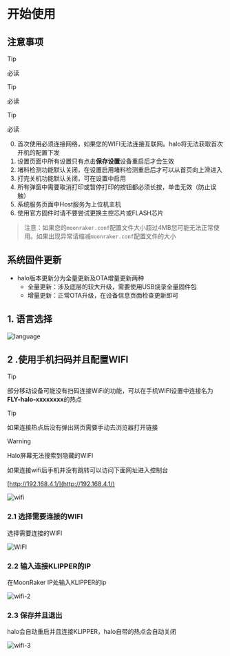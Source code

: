 # 开始使用

## 注意事项

> [!TIP]
> 必读

> [!TIP]
> 必读

> [!TIP]
> 必读

0. 首次使用必须连接网络，如果您的WIFI无法连接互联网。halo将无法获取首次开机的配置下发
1. 设置页面中所有设置只有点击**保存设置**设备重启后才会生效
2. 堵料检测功能默认关闭，在设置启用堵料检测重启后才可以从首页向上滑进入
3. 打完关机功能默认关闭，可在设置中启用
4. 所有弹窗中需要取消打印或暂停打印的按钮都必须长按，单击无效（防止误触）
5. 系统服务页面中Host服务为上位机主机
6. 使用官方固件时请不要尝试更换主控芯片或FLASH芯片

> 注意：如果您的`moonraker.conf`配置文件大小超过4MB您可能无法正常使用。如果出现异常请缩减`moonraker.conf`配置文件的大小

## 系统固件更新

* halo版本更新分为全量更新及OTA增量更新两种
    * 全量更新：涉及底层的较大升级，需要使用USB烧录全量固件包
    * 增量更新：正常OTA升级，在设备信息页面检查更新即可

## 1. 语言选择

![language](../../images/boards/fly_halo/language.png)

## 2 .使用手机扫码并且配置WIFI

> [!TIP]
> 部分移动设备可能没有扫码连接WiFi的功能，可以在手机WIFI设置中连接名为**FLY-halo-xxxxxxxx**的热点

> [!TIP]
> 如果连接热点后没有弹出网页需要手动去浏览器打开链接



> [!Warning]
>
> Halo屏幕无法搜索到隐藏的WIFI

如果连接wifi后手机并没有跳转可以访问下面网址进入控制台

[http://192.168.4.1/](http://192.168.4.1/)


![wifi](../../images/boards/fly_halo/wifi.png)

### 2.1 选择需要连接的WIFI

选择需要连接的WIFI

![WIFI](../../images/boards/fly_halo/WIFI-1.png)

### 2.2 输入连接KLIPPER的IP

在MoonRaker IP处输入KLIPPER的ip

![wifi-2](../../images/boards/fly_halo/wifi-2.png)

### 2.3 保存并且退出

halo会自动重启并且连接KLIPPER，halo自带的热点会自动关闭

![wifi-3](../../images/boards/fly_halo/WIFI-3.png)

